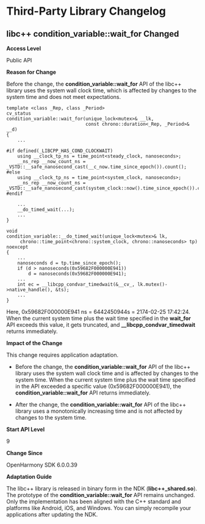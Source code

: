 # Third-Party Library Changelog

## libc++ condition_variable::wait_for Changed

**Access Level**

Public API

**Reason for Change**

Before the change, the **condition_variable::wait_for** API of the libc++ library uses the system wall clock time, which is affected by changes to the system time and does not meet expectations.

```
template <class _Rep, class _Period>
cv_status
condition_variable::wait_for(unique_lock<mutex>& __lk,
                             const chrono::duration<_Rep, _Period>& __d)
{
    ...

#if defined(_LIBCPP_HAS_COND_CLOCKWAIT)
    using __clock_tp_ns = time_point<steady_clock, nanoseconds>;
    __ns_rep __now_count_ns = _VSTD::__safe_nanosecond_cast(__c_now.time_since_epoch()).count();
#else
    using __clock_tp_ns = time_point<system_clock, nanoseconds>;
    __ns_rep __now_count_ns = _VSTD::__safe_nanosecond_cast(system_clock::now().time_since_epoch()).count();
#endif
    
    ...
    __do_timed_wait(...);
    ...
}
```

```
void
condition_variable::__do_timed_wait(unique_lock<mutex>& lk,
     chrono::time_point<chrono::system_clock, chrono::nanoseconds> tp) noexcept
{
    ...
    nanoseconds d = tp.time_since_epoch();
    if (d > nanoseconds(0x59682F000000E941))
        d = nanoseconds(0x59682F000000E941);
    ...
    int ec = __libcpp_condvar_timedwait(&__cv_, lk.mutex()->native_handle(), &ts);
    ...
}
```

Here, 0x59682F000000E941 ns = 6442450944s = 2174-02-25 17:42:24. When the current system time plus the wait time specified in the **wait_for** API exceeds this value, it gets truncated, and **__libcpp_condvar_timedwait** returns immediately.

**Impact of the Change**

This change requires application adaptation.

- Before the change, the **condition_variable::wait_for** API of the libc++ library uses the system wall clock time and is affected by changes to the system time. When the current system time plus the wait time specified in the API exceeded a specific value (0x59682F000000E941), the **condition_variable::wait_for** API returns immediately.
  
- After the change, the **condition_variable::wait_for** API of the libc++ library uses a monotonically increasing time and is not affected by changes to the system time.

**Start API Level**

9

**Change Since**

OpenHarmony SDK 6.0.0.39

**Adaptation Guide**

The libc++ library is released in binary form in the NDK (**libc++_shared.so**). The prototype of the **condition_variable::wait_for** API remains unchanged. Only the implementation has been aligned with the C++ standard and platforms like Android, iOS, and Windows. You can simply recompile your applications after updating the NDK.
